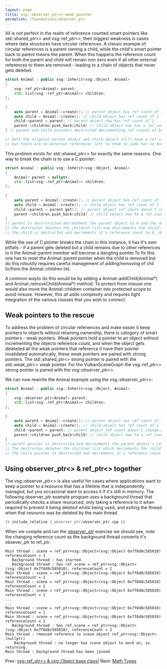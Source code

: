 ```yaml
---
layout: page
title: vsg::observer_ptr<> weak pointer
permalink: /foundations/observer_ptr
---
```


All is not perfect in the realm of reference counted smart pointers like std::shared_ptr<> and vsg::ref_ptr<>, their biggest weakness is cases where data structures have circular references. A classic example of circular references is a parent owning a child, while the child's smart pointer back to parent means the parent. When this happens the reference count for both the parent and child will remain non zero even if all other external references to them are removed - leading to a chain of objects that never gets deleted.

~~~ cpp
struct Animal : public vsg::Inherit<vsg::Object, Animal>
{
    vsg::ref_ptr<Animal> parent;
    std::list<vsg::ref_ptr<Animal>> children;
};

{
    auto parent = Animal::create(); // parent object has ref count of 1
    auto child = Animal::create(); // child object has ref count of 1
    child->parent = parent; // parent object now has ref count of 2
    parent->children.push_back(child) // child object now has a ref count 2
} // parent and child pointers destructed decrementing ref counts of both to 1

// both the original parent object and child object still have a ref count of 1
// but there are no external references left to them so code has no knowledge of them or means to delete them
~~~

This problem exists for std::shared_ptr<> for exactly the same reasons. One way to break the chain is to use a C pointer:

~~~ cpp
struct Animal : public vsg::Inherit<vsg::Object, Animal>
{
    Animal* parent = nullptr;
    std::list<vsg::ref_ptr<Animal>> children;
};

{
    auto parent = Animal::create(); // parent object has ref count of 1
    auto child = Animal::create(); // child object has ref count of 1
    child->parent = parent.get(); // parent object ref count doesn't change as we are just assigning a C pointer
    parent->children.push_back(child) // child object now ha a ref count 2
}
// parent is descrtructed decreatment the parent object to 0 and the objects destructor is called.
// the destructor deletes the children list and destrements the child's reference count to 1.
// the child is destructed and decrements it's reference count to 0, deleting the child.
~~~

While the use of C pointer breaks the chain in this instance, it has it's own pitfalls - if a parent gets deleted but a child remains due to other references to it the Animal::parent member will become a dangling pointer.To fix this one has to reset the Animal::parent pointer when the child is removed but do this robustly requires careful management of adding/removing of chil to/from the Animal::children list.

A common wayto do this would be by adding a Animal::addChild(Animial*) and Animal::removeChild(Animal*) method. To protect from misuse one would also move the Animal::children container into protected scope to avoid misuse.  However, this all adds complexity and requires tight integration of the various classes that you wish to connect.

## Weak pointers to the rescue

To address the problem of circular refenences and make easier it keep pointers to objects without retaining ownership, there is catogory of smart pointers - weak pointers. Weak pointers hold a pointer to an object without incrementing the objects reference count, and when the object gets deleteted all the weak pointers that reference it have their pointer invalidated automatically, these weak pointers are paired with strong pointers. The std::shared_ptr<> strong pointer is paired with the std::weak_ptr<> weak pointer. For the VulkanSceneGraph the vsg::ref_ptr<> strong pointer is paired with the vsg::observer_ptr<>.

We can now rewirite the Animal example using the vsg::observer_ptr<>:

~~~ cpp
struct Animal : public vsg::Inherit<vsg::Object, Animal>
{
    vsg::observer_ptr<Animal> parent;
    std::list<vsg::ref_ptr<Animal>> children;
};

{
    auto parent = Animal::create(); // parent object has ref count of 1
    auto child = Animal::create(); // child object has ref count of 1
    child->parent = parent; // parent object ref count doesn't change as we are just assigning to a vsg::obsever_ptr<>
    parent->children.push_back(child) // child object now ha a ref count 2
}
// parent pointer is destructed and decreaments the parent object's ref count to 0 and the parent object destructor is called.
// The destructor deletes the children list which decrements the child's reference count to 1.
// The child pointer is destructed and decrements it's reference count to 0, deleting the child.
~~~

## Using observer_ptr<> & ref_ptr<> together

The vsg::observer_ptr<> is also useful for cases where applications want to keep a pointer to a resource that has a lifetime that is independently managed, but you occasional want to access it if it's still in memory. The following observer_ptr example program uses a background thread that periodically checks a share resourced, only taking a reference to it when required to prevent it being deleted whilst being used, and exiting the thread when that resource was be deleted by the main thread.

~~~ cpp
{% include_relative 2_observer_ptr/observer_ptr.cpp %}
~~~

When we compile and run the [observer_ptr](https://github.com/vsg-dev/vsgTutorial/tree/master/2_Foundations/2_observer_ptr) exercise we should see, note the changing reference count as the background thread converts it's obsever_ptr to ref_ptr.

~~~
Main thread : scene = ref_ptr<vsg::Object>(vsg::Object 0x7f8d8c585010) referenceCount = 1
   Background thread : has started.
   Background thread : has ref_scene = ref_ptr<vsg::Object>(vsg::Object 0x7f8d8c585010), referenceCount = 2
Main thread : scene = ref_ptr<vsg::Object>(vsg::Object 0x7f8d8c585010) referenceCount = 1
Main thread : scene = ref_ptr<vsg::Object>(vsg::Object 0x7f8d8c585010) referenceCount = 1
Main thread : scene = ref_ptr<vsg::Object>(vsg::Object 0x7f8d8c585010) referenceCount = 1
...
...
Main thread : scene = ref_ptr<vsg::Object>(vsg::Object 0x7f8d8c585010) referenceCount = 1
Main thread : scene = ref_ptr<vsg::Object>(vsg::Object 0x7f8d8c585010) referenceCount = 1
   Background thread : has ref_scene = ref_ptr<vsg::Object>(vsg::Object 0x7f8d8c585010), referenceCount = 2
Main thread : removed reference to scene object ref_ptr<vsg::Object>(nullptr)
    Background thread : no longer has scene object to work on, so returning.
Main thread : background thread has been joined
~~~

Prev: [vsg::ref_ptr<> & vsg::Object base class](Object_base_class_and_ref_ptr.md)| Next: [Math Types](MathTypes.md)

